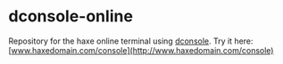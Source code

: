 dconsole-online
===============

Repository for the haxe online terminal using [dconsole](https://github.com/ProG4mr/dconsole). Try it here: [www.haxedomain.com/console](http://www.haxedomain.com/console)
